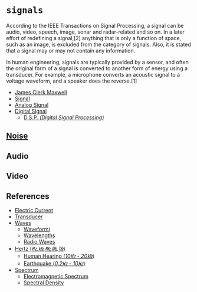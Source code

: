 # `signals`

According to the IEEE Transactions on Signal Processing, a signal can be audio, video, speech, image, sonar and radar-related and so on.  In a later effort of redefining a signal,[2] anything that is only a function of space, such as an image, is excluded from the category of signals. Also, it is stated that a signal may or may not contain any information.

In human engineering, signals are typically provided by a sensor, and often the original form of a signal is converted to another form of energy using a transducer. For example, a microphone converts an acoustic signal to a voltage waveform, and a speaker does the reverse.[1]

  - [James Clerk Maxwell](https://en.wikipedia.org/wiki/James_Clerk_Maxwell)
  - [Signal](https://en.wikipedia.org/wiki/Signal)
  - [Analog Signal](https://en.wikipedia.org/wiki/Analog_signal)
  - [Digital Signal](https://en.wikipedia.org/wiki/Digital_signal_(signal_processing))
    - [D.S.P. _(Digital Signal Processing)_](https://en.wikipedia.org/wiki/Digital_signal_processing)


## [Noise](https://en.wikipedia.org/wiki/Noise_(electronics))


## Audio


## Video


## References

  - [Electric Current](https://en.wikipedia.org/wiki/Electric_current)
  - [Transducer](https://en.wikipedia.org/wiki/Transducer)
  - [Waves](https://en.wikipedia.org/wiki/Wave)
    - [Waveform](https://www.youtube.com/watch?v=EpksdNGlCpk)j
    - [Wavelengths](https://en.wikipedia.org/wiki/Wavelength)
    - [Radio Waves](https://en.wikipedia.org/wiki/Radio_wave)
  - [Hertz (_㎐,㎑,㎒,㎓,㎔_)](https://en.wikipedia.org/wiki/Hertz)
    - [Human Hearing (_10㎐ - 20㎑_)](https://www.youtube.com/watch?v=a69cKxFema8)
    - [Earthquake (_0.2㎐ - 10㎐_)](https://www.src.com.au/earthquakes/seismology-101/what-is-an-earthquake/)
  - [Spectrum](https://en.wikipedia.org/wiki/Spectrum)
    - [Electromagnetic Spectrum](https://en.wikipedia.org/wiki/Electromagnetic_spectrum)
    - [Spectral Density](https://en.wikipedia.org/wiki/Spectral_density)


